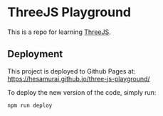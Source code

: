 # ThreeJS Playground

This is a repo for learning [ThreeJS](https://threejs.org/).

## Deployment

This project is deployed to Github Pages at: https://hesamurai.github.io/three-js-playground/

To deploy the new version of the code, simply run:

```bash
npm run deploy
```
